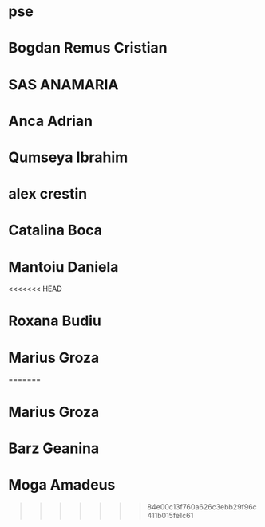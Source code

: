 # pse

# Bogdan Remus Cristian
# SAS ANAMARIA
# Anca Adrian
# Qumseya Ibrahim
# alex crestin
# Catalina Boca
# Mantoiu Daniela
<<<<<<< HEAD
# Roxana Budiu
# Marius Groza
=======
# Marius Groza
# Barz Geanina
# Moga Amadeus
>>>>>>> 84e00c13f760a626c3ebb29f96c411b015fe1c61
